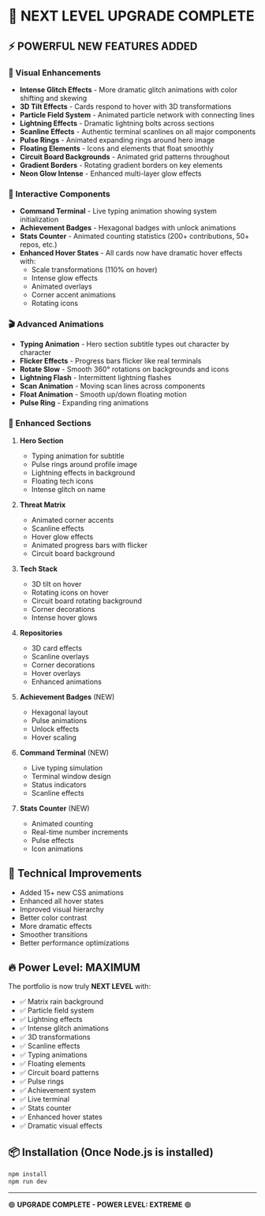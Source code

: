# 🚀 NEXT LEVEL UPGRADE COMPLETE

## ⚡ POWERFUL NEW FEATURES ADDED

### 🎨 Visual Enhancements
- **Intense Glitch Effects** - More dramatic glitch animations with color shifting and skewing
- **3D Tilt Effects** - Cards respond to hover with 3D transformations
- **Particle Field System** - Animated particle network with connecting lines
- **Lightning Effects** - Dramatic lightning bolts across sections
- **Scanline Effects** - Authentic terminal scanlines on all major components
- **Pulse Rings** - Animated expanding rings around hero image
- **Floating Elements** - Icons and elements that float smoothly
- **Circuit Board Backgrounds** - Animated grid patterns throughout
- **Gradient Borders** - Rotating gradient borders on key elements
- **Neon Glow Intense** - Enhanced multi-layer glow effects

### 🎯 Interactive Components
- **Command Terminal** - Live typing animation showing system initialization
- **Achievement Badges** - Hexagonal badges with unlock animations
- **Stats Counter** - Animated counting statistics (200+ contributions, 50+ repos, etc.)
- **Enhanced Hover States** - All cards now have dramatic hover effects with:
  - Scale transformations (110% on hover)
  - Intense glow effects
  - Animated overlays
  - Corner accent animations
  - Rotating icons

### 🎬 Advanced Animations
- **Typing Animation** - Hero section subtitle types out character by character
- **Flicker Effects** - Progress bars flicker like real terminals
- **Rotate Slow** - Smooth 360° rotations on backgrounds and icons
- **Lightning Flash** - Intermittent lightning flashes
- **Scan Animation** - Moving scan lines across components
- **Float Animation** - Smooth up/down floating motion
- **Pulse Ring** - Expanding ring animations

### 🎨 Enhanced Sections
1. **Hero Section**
   - Typing animation for subtitle
   - Pulse rings around profile image
   - Lightning effects in background
   - Floating tech icons
   - Intense glitch on name

2. **Threat Matrix**
   - Animated corner accents
   - Scanline effects
   - Hover glow effects
   - Animated progress bars with flicker
   - Circuit board background

3. **Tech Stack**
   - 3D tilt on hover
   - Rotating icons on hover
   - Circuit board rotating background
   - Corner decorations
   - Intense hover glows

4. **Repositories**
   - 3D card effects
   - Scanline overlays
   - Corner decorations
   - Hover overlays
   - Enhanced animations

5. **Achievement Badges** (NEW)
   - Hexagonal layout
   - Pulse animations
   - Unlock effects
   - Hover scaling

6. **Command Terminal** (NEW)
   - Live typing simulation
   - Terminal window design
   - Status indicators
   - Scanline effects

7. **Stats Counter** (NEW)
   - Animated counting
   - Real-time number increments
   - Pulse effects
   - Icon animations

## 🎯 Technical Improvements
- Added 15+ new CSS animations
- Enhanced all hover states
- Improved visual hierarchy
- Better color contrast
- More dramatic effects
- Smoother transitions
- Better performance optimizations

## 🔥 Power Level: MAXIMUM

The portfolio is now truly **NEXT LEVEL** with:
- ✅ Matrix rain background
- ✅ Particle field system
- ✅ Lightning effects
- ✅ Intense glitch animations
- ✅ 3D transformations
- ✅ Scanline effects
- ✅ Typing animations
- ✅ Floating elements
- ✅ Circuit board patterns
- ✅ Pulse rings
- ✅ Achievement system
- ✅ Live terminal
- ✅ Stats counter
- ✅ Enhanced hover states
- ✅ Dramatic visual effects

## 📦 Installation (Once Node.js is installed)

```bash
npm install
npm run dev
```

---

🟢 **UPGRADE COMPLETE - POWER LEVEL: EXTREME** 🟢